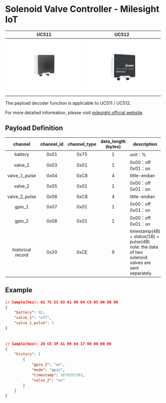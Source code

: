 # Solenoid Valve Controller - Milesight IoT

|        UC511        |        UC512        |
| :-----------------: | :-----------------: |
| ![UC511](UC511.png) | ![UC512](UC512.png) |

The payload decoder function is applicable to UC511 / UC512.

For more detailed information, please visit [milesight official website](https://www.milesight-iot.com).

## Payload Definition

|      channel      | channel_id | channel_type | data_length (bytes) | description                                                  |
| :---------------: | :--------: | :----------: | :-----------------: | ------------------------------------------------------------ |
|      battery      |    0x01    |     0x75     |          1          | unit：%                                                      |
|      valve_1      |    0x03    |     0x01     |          1          | 0x00：off<br />0x01：on                                      |
|   valve_1_pulse   |    0x04    |     0xC8     |          4          | little-endian                                        |
|      valve_2      |    0x05    |     0x01     |          1          | 0x00：off<br />0x01：on                                      |
|   valve_2_pulse   |    0x06    |     0xC8     |          4          | little-endian                                        |
|      gpio_1       |    0x07    |     0x01     |          1          | 0x00：off<br />0x01：on                                      |
|      gpio_2       |    0x08    |     0x01     |          1          | 0x00：off<br />0x01：on                                      |
| historical record |    0x20    |     0xCE     |          9          | timestamp(4B) + status(1B) + pulse(4B)<br />note: the data of two solenoid valves are sent separately. |

## Example 
``` json
// Sample(hex): 01 75 5C 03 01 00 04 C8 05 00 00 00 
{
    "battery": 92,
    "valve_1": "off",
    "valve_1_pulse": 5
}


// Sample(hex): 20 CE 3F A1 09 64 17 00 00 00 00 
{
    "history": [
        {
            "gpio_2": "on",
            "mode": "gpio",
            "timestamp": 1678352703,
            "valve_2": "on"
        }
    ]
}
```